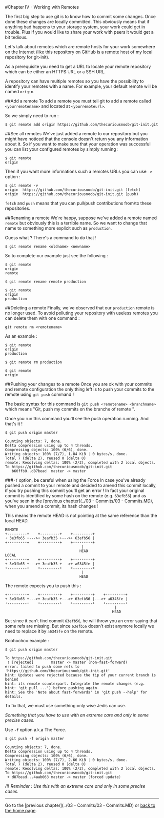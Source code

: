 #Chapter IV - Working with Remotes

The first big step to use git is to know how to commit some changes. Once done these changes are locally committed. This obviously means that if anything bad happens to your storage system, your work could get in trouble. Plus if you would like to share your work with peers it would get a bit tedious.

Let's talk about remotes which are remote hosts for your work somewhere on the Internet (like this repository on GitHub is a remote host of my local repository for git-init).

As a prerequisite you need to get a URL to locate your remote repository which can be either an HTTPS URL or a SSH URL.

A repository can have multiple remotes so you have the possibility to identify your remotes with a name. For example, your default remote will be named `origin`.

##Add a remote
To add a remote you must tell git to add a remote called `<yourremotename>` and located at `<yourremoteurl>`.

So we simply need to run :

```
$ git remote add origin https://github.com/thecuriousnoob/git-init.git
```

##See all remotes
We've just added a remote to our repository but you might have noticed that the console doesn't return you any information about it. So if you want to make sure that your operation was successful you can list your configured remotes by simply running :

```
$ git remote
origin
```

Then if you want more informations such a remotes URLs you can use `-v` option :

```
$ git remote -v
origin	https://github.com/thecuriousnoob/git-init.git (fetch)
origin	https://github.com/thecuriousnoob/git-init.git (push)
```

`fetch` and `push` means that you can pull/push contributions from/to these repositories.

##Renaming a remote
We're happy, suppose we've added a remote named `remote` but obviously this is a terrible name. So we want to change that name to something more explicit such as `production`.

Guess what ? There's a command to do that !

```
$ git remote rename <oldname> <newname>
```

So to complete our example just see the following :

```
$ git remote
origin
remote

$ git remote rename remote production

$ git remote
origin
production
```

##Deleting a remote
Finally, we've observed that our `production` remote is no longer used. To avoid polluting your repository with useless remotes you can delete them with one command :

 ```
 git remote rm <remotename>
 ```

As an example :

```
$ git remote
origin
production

$ git remote rm production

$ git remote
origin
```

##Pushing your changes to a remote
Once you are ok with your commits and remote configuration the only thing left is to push your commits to the remote using `git push` command !

The basic syntax for this command is `git push <remotename> <branchname>` which means "Git, push my commits on the branche <branchname> of remote <remotename>".

Once you run this command you'll see the push operation running. And that's it !

```
$ git push origin master

Counting objects: 7, done.
Delta compression using up to 4 threads.
Compressing objects: 100% (6/6), done.
Writing objects: 100% (7/7), 1.84 KiB | 0 bytes/s, done.
Total 7 (delta 2), reused 0 (delta 0)
remote: Resolving deltas: 100% (2/2), completed with 2 local objects.
To https://github.com/thecuriousnoob/git-init.git
   b60ffb0..d87bead  master -> master
```

###`-f` option, be careful when using the Force
In case you've already pushed a commit to your remote and decided to amend this commit locally, if you try pushing this commit you'll get an error ! In fact your original commit is identified by some hash on the remote (e.g. `63efb56`) and as you've seen in the [previous chapter](../03 - Commits/03 - Commits.MD), when you amend a commit, its hash changes !

This means the remote HEAD is not pointing at the same reference than the local HEAD.

```
REMOTE
+---------+    +---------+    +---------+
+ 3e3fb65 +--->+ 3eafb35 +--->+ 63efb56 |
+---------+    +---------+    +---------+
                                   |
                                  HEAD
LOCAL
+---------+    +---------+    +---------+
+ 3e3fb65 +--->+ 3eafb35 +--->+ a6345fe |
+---------+    +---------+    +---------+
                                   |
                                  HEAD
```

The remote expects you to push this :

```
+---------+    +---------+    +---------+    +---------+
+ 3e3fb65 +--->+ 3eafb35 +--->+ 63efb56 |--->+ a6345fe |
+---------+    +---------+    +---------+    +---------+
                                                  |
                                                 HEAD
```

But since it can't find commit `63efb56`, he will throw you an error saying that some refs are missing. But since `63efb56` doesn't exist anymore locally we need to replace it by `a6345fe` on the remote.

Boohoohoo example :

```
$ git push origin master

To https://github.com/thecuriousnoob/git-init.git
 ! [rejected]        master -> master (non-fast-forward)
error: failed to push some refs to 'https://github.com/thecuriousnoob/git-init.git'
hint: Updates were rejected because the tip of your current branch is behind
hint: its remote counterpart. Integrate the remote changes (e.g.
hint: 'git pull ...') before pushing again.
hint: See the 'Note about fast-forwards' in 'git push --help' for details.
```


To fix that, we must use something only wise Jedis can use.

*Something that you have to use with an extreme care and only in some precise cases.*

Use `-f` option a.k.a The Force.

```
$ git push -f origin master

Counting objects: 7, done.
Delta compression using up to 4 threads.
Compressing objects: 100% (6/6), done.
Writing objects: 100% (7/7), 2.66 KiB | 0 bytes/s, done.
Total 7 (delta 2), reused 0 (delta 0)
remote: Resolving deltas: 100% (2/2), completed with 2 local objects.
To https://github.com/thecuriousnoob/git-init.git
 + d87bead...4aab063 master -> master (forced update)

```

*/!\ Reminder : Use this with an extreme care and only in some precise cases.*

---

Go to the [previous chapter](../03 - Commits/03 - Commits.MD) or [back to the home page](../README.MD).
